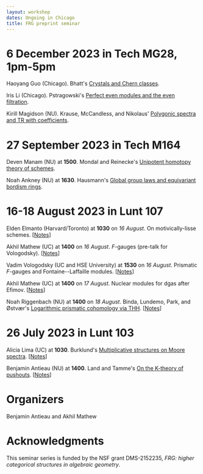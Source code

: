 ```yaml
---
layout: workshop
dates: Ongoing in Chicago
title: FRG preprint seminar
---
```

<div style="display:none">
$
\newcommand\A{\mathrm{A}}
\newcommand\C{\mathrm{C}}
\newcommand\D{\mathrm{D}}
\newcommand\E{\mathrm{E}}
\newcommand\F{\mathrm{F}}
\newcommand\G{\mathrm{G}}
\newcommand\H{\mathrm{H}}
\newcommand\h{\mathrm{h}}
\newcommand\K{\mathrm{K}}
\newcommand\L{\mathrm{L}}
\newcommand\M{\mathrm{M}}
\newcommand\t{\mathrm{t}}
\newcommand{\bA}{\mathbf{A}}
\newcommand{\bG}{\mathbf{G}}
\newcommand{\bH}{\mathbf{H}}
\newcommand{\bT}{\mathbf{T}}
\newcommand{\bW}{\mathbf{W}}
\newcommand{\Gm}{\bG_m}
\newcommand\Ascr{\mathcal{A}}
\newcommand\Cscr{\mathcal{C}}
\newcommand\Dscr{\mathcal{D}}
\newcommand\Escr{\mathcal{E}}
\newcommand\Kscr{\mathcal{K}}
\newcommand\Lscr{\mathcal{L}}
\newcommand\Oscr{\mathcal{O}}
\newcommand\Perfscr{\mathcal{P}\mathrm{erf}}
\newcommand\Acscr{\mathcal{A}\mathrm{c}}
\newcommand\heart{\heartsuit}
\newcommand\cn{\mathrm{cn}}
\newcommand\op{\mathrm{op}}
\newcommand\gr{\mathrm{gr}}
\newcommand\Gr{\mathrm{Gr}}
\newcommand\fil{\mathrm{fil}}
\newcommand\Ho{\mathrm{Ho}}
\newcommand\dR{\mathrm{dR}}
\newcommand\HH{\mathrm{HH}}
\newcommand\HC{\mathrm{HC}}
\newcommand\HP{\mathrm{HP}}
\newcommand\TC{\mathrm{TC}}
\newcommand\TP{\mathrm{TP}}
\newcommand{\bMap}{\mathbf{Map}}
\newcommand{\End}{\mathrm{End}}
\newcommand{\Mod}{\mathrm{Mod}}
\newcommand{\coMod}{\mathrm{coMod}}
\newcommand{\Fun}{\mathrm{Fun}}
\newcommand{\bMap}{\mathbf{Map}}
\newcommand\bE{\mathbf{E}}
\newcommand\bZ{\mathbf{Z}}
\newcommand\bAM{\mathbf{AM}}
\newcommand\bLM{\mathbf{LM}}
\newcommand\Spec{\mathrm{Spec}}
\newcommand\CAlg{\mathrm{CAlg}}
\newcommand\aCAlg{\mathfrak{a}\CAlg}
\newcommand\dCAlg{\mathfrak{d}\CAlg}
$
</div>



# 6 December 2023 in Tech MG28, 1pm-5pm

Haoyang Guo (Chicago). Bhatt's [Crystals and Chern classes](https://arxiv.org/pdf/2310.00676.pdf).

Iris Li (Chicago). Pstragowski's [Perfect even modules and the even filtration](https://arxiv.org/abs/2304.04685).

Kirill Magidson (NU). Krause, McCandless, and Nikolaus' [Polygonic spectra and TR with coefficients](https://arxiv.org/abs/2302.07686).



# 27 September 2023 in Tech M164

Deven Manam (NU) at **1500**. Mondal and Reinecke's [Unipotent homotopy theory of schemes](https://arxiv.org/abs/2302.10703).

Noah Ankney (NU) at **1630**. Hausmann's [Global group laws and equivariant bordism rings](https://arxiv.org/abs/1912.07583).



# 16-18 August 2023 in Lunt 107

Elden Elmanto (Harvard/Toronto) at **1030** on _16 August_. On motivically-lisse schemes.
\[[Notes](https://www.dropbox.com/scl/fi/ifyd4aooyzxn1718doyi5/elmanto-on-motivically-lisse-schemes.pdf?rlkey=6wel8goxw93t5dmt0ntmkv2hx&dl=0)\]

Akhil Mathew (UC) at **1400** on _16 August_. $F$-gauges (pre-talk for Vologodsky).
\[[Notes](https://www.dropbox.com/scl/fi/kgh53y0w0cze6b9nkbakg/mathew-f-gauges-pre-talk-for-vologodsky.pdf?rlkey=q19fim5datoi362t9w7e7ysns&dl=0)\]

Vadim Vologodsky (UC and HSE University) at **1530** on _16 August_. Prismatic $F$-gauges and Fontaine--Laffaille modules.
\[[Notes](https://www.dropbox.com/scl/fi/mj67ho3hvvtycxjnxtgar/vologodsky-prismatic-f-gauges-and-fontaine-lafaille-modules.pdf?rlkey=42d3pnnbfaykkb5wq7qmplgr8&dl=0)\]

Akhil Mathew (UC) at **1400** on _17 August_. Nuclear modules for dgas after Efimov.
\[[Notes](https://www.dropbox.com/scl/fi/88yftvoqxx0p9lng5jysc/mathew-nuclear-modules-for-proper-dg-algebras-after-efimov.pdf?rlkey=fveqqcm3ao6xz3rvbw5s0kkoc&dl=0)\]

Noah Riggenbach (NU) at **1400** on _18 August_. Binda, Lundemo, Park, and Østvær's [Logarithmic
prismatic cohomology via THH](https://arxiv.org/abs/2306.01368).
\[[Notes](https://www.dropbox.com/scl/fi/id5h06r1n7oaqats24g4o/riggenbach-log-prismatic-cohomology-via-thh-binda-lundemo-park-ostvaer.pdf?rlkey=gmm2uxr74jbuwptf7rbg49wc3&dl=0)\]



# 26 July 2023 in Lunt 103

Alicia Lima (UC) at **1030**. Burklund's [Multiplicative structures on Moore
spectra](https://arxiv.org/abs/2203.14787).
\[[Notes](https://www.dropbox.com/scl/fi/khmegsb5wnaq7g3satiek/lima-multiplicative-structures-on-moore-spectra-burklund.pdf?rlkey=jjaee1bzfyuggfl70vxakknnz&dl=0)\]

Benjamin Antieau (NU) at **1400**. Land and Tamme's [On the K-theory of
pushouts](https://arxiv.org/abs/2304.12812).
\[[Notes](https://www.dropbox.com/scl/fi/vhdldoqeizhtxb0rptpyc/antieau-on-the-k-theory-of-pushouts-land-and-tamme.pdf?rlkey=o5fjboso0hqum9ndoihrrd4hr&dl=0)\]




# Organizers

Benjamin Antieau and Akhil Mathew

# Acknowledgments

This seminar series is funded by the NSF grant DMS-2152235, _FRG: higher categorical structures in
algebraic geometry_.
